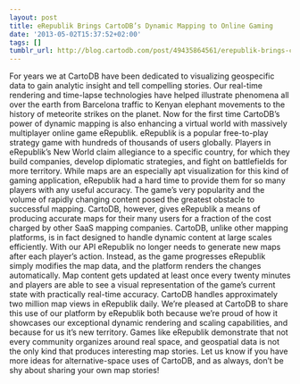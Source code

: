 ```yaml
---
layout: post
title: eRepublik Brings CartoDB’s Dynamic Mapping to Online Gaming
date: '2013-05-02T15:37:52+02:00'
tags: []
tumblr_url: http://blog.cartodb.com/post/49435864561/erepublik-brings-cartodbs-dynamic-mapping-to-online
---
```


For years we at CartoDB have been dedicated to visualizing geospecific data to gain analytic insight and tell compelling stories. Our real-time rendering and time-lapse technologies have helped illustrate phenomena all over the earth from Barcelona traffic to Kenyan elephant movements to the history of meteorite strikes on the planet. Now for the first time CartoDB’s power of dynamic mapping is also enhancing a virtual world with massively multiplayer online game eRepublik.
eRepublik is a popular free-to-play strategy game with hundreds of thousands of users globally. Players in eRepublik’s New World claim allegiance to a specific country, for which they build companies, develop diplomatic strategies, and fight on battlefields for more territory. While maps are an especially apt visualization for this kind of gaming application, eRepublik had a hard time to provide them for so many players with any useful accuracy. The game’s very popularity and the volume of rapidly changing content posed the greatest obstacle to successful mapping. CartoDB, however, gives eRepublik a means of producing accurate maps for their many users for a fraction of the cost charged by other SaaS mapping companies.
CartoDB, unlike other mapping platforms, is in fact designed to handle dynamic content at large scales efficiently. With our API eRepublik no longer needs to generate new maps after each player’s action. Instead, as the game progresses eRepublik simply modifies the map data, and the platform renders the changes automatically. Map content gets updated at least once every twenty minutes and players are able to see a visual representation of the game’s current state with practically real-time accuracy. CartoDB handles approximately two million map views in eRepublik daily.
We’re pleased at CartoDB to share this use of our platform by eRepublik both because we’re proud of how it showcases our exceptional dynamic rendering and scaling capabilities, and because for us it’s new territory. Games like eRepublik demonstrate that not every community organizes around real space, and geospatial data is not the only kind that produces interesting map stories.
Let us know if you have more ideas for alternative-space uses of CartoDB, and as always, don’t be shy about sharing your own map stories!

